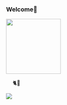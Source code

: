 ### Welcome👐

<p align="left">
  <img height="150px" src="https://github-readme-stats.vercel.app/api?username=ajj-k&show_icons=true&count_private=true&theme=jolly" />
  <!-- <img height="150px" width="250px" src="https://github-readme-stats.vercel.app/api/top-langs/?username=ajj-k&count_private=true&theme=jolly&layout=compact" />
-->
</p>　
🐈💨
<p align="left">
  <img src="https://github-profile-trophy.vercel.app/?username=ajj-k&theme=onedark">
</p>
<!--
**ajj-k/ajj-k** is a ✨ _special_ ✨ repository because its `README.md` (this file) appears on your GitHub profile.

Here are some ideas to get you started:

- 🔭 I’m currently working on ...
- 🌱 I’m currently learning ...
- 👯 I’m looking to collaborate on ...
- 🤔 I’m looking for help with ...
- 💬 Ask me about ...
- 📫 How to reach me: ...
- 😄 Pronouns: ...
- ⚡ Fun fact: ...
-->
